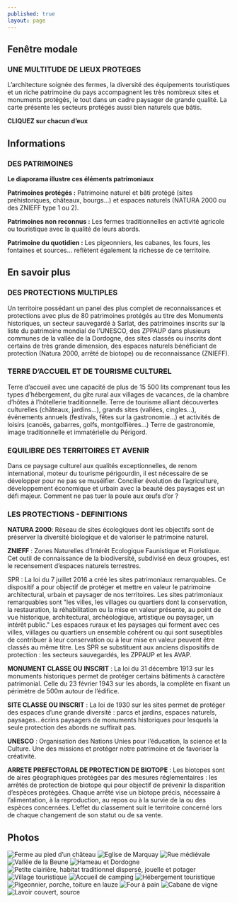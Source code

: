 ```yaml
---
published: true
layout: page
---
```


## Fenêtre modale

### UNE MULTITUDE DE LIEUX PROTEGES

L’architecture soignée des fermes, la diversité des équipements touristiques et un riche patrimoine du pays accompagnent les très nombreux sites et monuments protégés, le tout dans un cadre paysager de grande qualité.
La carte présente les secteurs protégés aussi bien naturels que bâtis.

**CLIQUEZ sur chacun d’eux**

## Informations

### DES PATRIMOINES

**Le diaporama illustre ces éléments patrimoniaux**

**Patrimoines protégés :** Patrimoine naturel et bâti protégé (sites préhistoriques, châteaux, bourgs…) et espaces naturels (NATURA 2000 ou des ZNIEFF type 1 ou 2).

**Patrimoines non reconnus :** Les fermes traditionnelles en activité agricole ou touristique avec la qualité de leurs abords.
  
**Patrimoine du quotidien :** Les pigeonniers, les cabanes, les fours, les fontaines et sources… reflètent également la richesse de ce territoire.



## En savoir plus

### DES PROTECTIONS MULTIPLES

Un territoire possédant un panel des plus complet de reconnaissances et protections avec plus de 80 patrimoines protégés au titre des Monuments historiques, un secteur sauvegardé à Sarlat, des patrimoines inscrits sur la liste du patrimoine mondial de l’UNESCO, des ZPPAUP dans plusieurs communes de la vallée de la Dordogne, des sites classés ou inscrits dont certains de très grande dimension, des espaces naturels bénéficiant de protection (Natura 2000, arrêté de biotope) ou de reconnaissance (ZNIEFF). 

### TERRE D’ACCUEIL ET DE TOURISME CULTUREL

Terre d’accueil avec une capacité de plus de 15 500 lits comprenant tous les types d’hébergement, du gîte rural aux villages de vacances, de la chambre d’hôtes à l’hôtellerie traditionnelle.
Terre de tourisme alliant découvertes culturelles (châteaux, jardins…), grands sites (vallées, cingles…), événements annuels (festivals, fêtes sur la gastronomie…) et activités de loisirs (canoës, gabarres, golfs, montgolfières…)
Terre de gastronomie, image traditionnelle et immatérielle du Périgord.

### EQUILIBRE DES TERRITOIRES ET AVENIR

Dans ce paysage culturel aux qualités exceptionnelles, de renom international, moteur du tourisme périgourdin, il est nécessaire de se développer pour ne pas se muséifier. Concilier évolution de l’agriculture, développement économique et urbain avec la beauté des paysages est un défi majeur. Comment ne pas tuer la poule aux œufs d’or ? 

### LES PROTECTIONS - DEFINITIONS

**NATURA 2000**: Réseau de sites écologiques dont les objectifs sont de préserver la diversité biologique et de valoriser le patrimoine naturel.

**ZNIEFF** : Zones Naturelles d’Intérêt Ecologique Faunistique et Floristique. Cet outil de connaissance de la biodiversité, subdivisé en deux groupes, est le recensement d’espaces naturels terrestres.

SPR : La loi du 7 juillet 2016 a créé les sites patrimoniaux remarquables. Ce dispositif a pour objectif de protéger et mettre en valeur le patrimoine architectural, urbain et paysager de nos territoires. Les sites patrimoniaux remarquables sont "les villes, les villages ou quartiers dont la conservation, la restauration, la réhabilitation ou la mise en valeur présente, au point de vue historique, architectural, archéologique, artistique ou paysager, un intérêt public." Les espaces ruraux et les paysages qui forment avec ces villes, viillages ou quartiers un ensemble cohérent ou qui sont suseptibles de contribuer à leur conservation ou à leur mise en valeur peuvent être classés au même titre.
Les SPR se substituent aux anciens dispositifs de protection : les secteurs sauvegardés, les ZPPAUP et les AVAP.

**MONUMENT CLASSE OU INSCRIT** : La loi du 31 décembre 1913 sur les monuments historiques permet de protéger certains bâtiments à caractère patrimonial. Celle du 23 février 1943 sur les abords, la complète en fixant un périmètre de 500m autour de l’édifice.

**SITE CLASSE OU INSCRIT** : La loi de 1930 sur les sites permet de protéger des espaces d’une grande diversité : parcs et jardins, espaces naturels, paysages…écrins paysagers de monuments historiques pour lesquels la seule protection des abords ne suffirait pas.

**UNESCO** : Organisation des Nations Unies pour l’éducation, la science et la Culture. Une des missions et protéger notre patrimoine et de favoriser la créativité.

**ARRETE PREFECTORAL DE PROTECTION DE BIOTOPE** : Les biotopes sont de aires géographiques protégées par des mesures réglementaires : les arrêtés de protection de biotope qui pour objectif de prévenir la disparition d’espèces protégées. Chaque arrêté vise un biotope précis, nécessaire à l’alimentation, à la reproduction, au repos ou à la survie de la ou des espèces concernées. L’effet du classement suit le territoire concerné lors de chaque changement de son statut ou de sa vente. 


## Photos
![Ferme au pied d’un château](/data/images/4/atouts/4_ATOUTS_01.jpg)
![Eglise de Marquay](/data/images/4/atouts/4_ATOUTS_02.jpg)
![Rue médiévale](/data/images/4/atouts/4_ATOUTS_03.jpg)
![Vallée de la Beune](/data/images/4/atouts/4_ATOUTS_05.jpg)
![Hameau et Dordogne](/data/images/4/atouts/4_ATOUTS_06.jpg)
![Petite clairière, habitat traditionnel dispersé, jouelle et potager](/data/images/4/atouts/4_ATOUTS_07.jpg)
![Village touristique](/data/images/4/atouts/4_ATOUTS_08.jpg)
![Accueil de camping](/data/images/4/atouts/4_ATOUTS_09.jpg)
![Hébergement touristique](/data/images/4/atouts/4_ATOUTS_10.jpg)
![Pigeonnier, porche, toiture en lauze](/data/images/4/atouts/4_ATOUTS_11.jpg)
![Four à pain](/data/images/4/atouts/4_ATOUTS_12.jpg)
![Cabane de vigne](/data/images/4/atouts/4_ATOUTS_13.jpg)
![Lavoir couvert, source](/data/images/4/atouts/4_ATOUTS_14.jpg)
